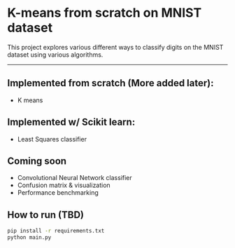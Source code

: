 # K-means from scratch on MNIST dataset
This project explores various different ways to classify digits on the MNIST dataset using various algorithms.

 ---

## Implemented from scratch (More added later):
 - K means 

## Implemented w/ Scikit learn:
- Least Squares classifier

## Coming soon
 - Convolutional Neural Network classifier
 - Confusion matrix & visualization
 - Performance benchmarking

## How to run (TBD)

```bash
pip install -r requirements.txt
python main.py 